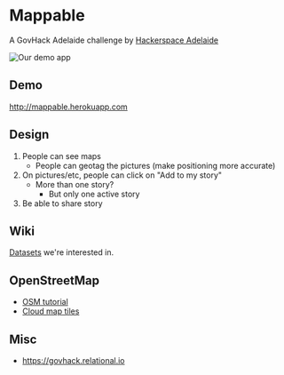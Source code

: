 # Mappable
A GovHack Adelaide challenge by [Hackerspace Adelaide](http://hackerspace-adelaide.org.au)

![Our demo app](http://hackerspace-adelaide.org.au/img/mappable-web.jpg)

## Demo
<http://mappable.herokuapp.com>


## Design
1. People can see maps
   * People can geotag the pictures (make positioning more accurate)
2. On pictures/etc, people can click on "Add to my story"
   * More than one story? 
     * But only one active story
3. Be able to share story


## Wiki
[Datasets](https://github.com/sighmon/mappable/wiki/Datasets) we're interested in.


## OpenStreetMap
* [OSM tutorial](http://www.emacsen.net/osm/osm-web-tutorial.pdf)
* [Cloud map tiles](http://account.cloudmade.com/user)


## Misc
* <https://govhack.relational.io>